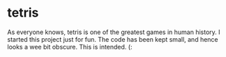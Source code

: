 # tetris

As everyone knows, tetris is one of the greatest games in human history. I started this project just for fun.
The code has been kept small, and hence looks a wee bit obscure. This is intended. (:
